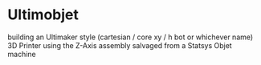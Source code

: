 # Ultimobjet
building an Ultimaker style (cartesian / core xy / h bot or whichever name) 3D Printer using the Z-Axis assembly salvaged from a Statsys Objet machine
